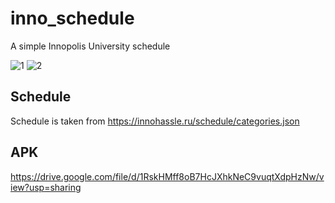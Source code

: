 # inno_schedule

A simple Innopolis University schedule

![1](https://user-images.githubusercontent.com/27851965/230796580-5d90cc76-d0d9-4f29-957e-5192e58e9778.jpg)
![2](https://user-images.githubusercontent.com/27851965/230796581-0b95c1a4-ce2e-4eb9-9f8e-5064564485b3.jpg)

## Schedule

Schedule is taken from https://innohassle.ru/schedule/categories.json

## APK
https://drive.google.com/file/d/1RskHMff8oB7HcJXhkNeC9vuqtXdpHzNw/view?usp=sharing
